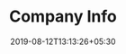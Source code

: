 ---
title: "Company Info"
date: 2019-08-12T13:13:26+05:30
type: "credit-report/share/proprietorship"
layout: "company-info-error"

currentinfo: 'incomplete error'
currentpayment: ''
currentkyc: ''
currentreport: ''

loggedin: true
progressBar: true
---